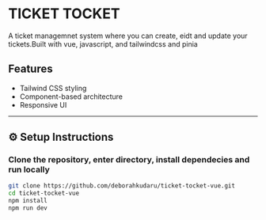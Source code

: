 # TICKET TOCKET
A ticket managemnet system where you can create, eidt and update your tickets.Built with vue, javascript, and tailwindcss and pinia

## Features
- Tailwind CSS styling
- Component-based architecture
- Responsive UI

---

## ⚙️ Setup Instructions

### Clone the repository, enter directory, install dependecies and run locally
```bash
git clone https://github.com/deborahkudaru/ticket-tocket-vue.git
cd ticket-tocket-vue
npm install
npm run dev
